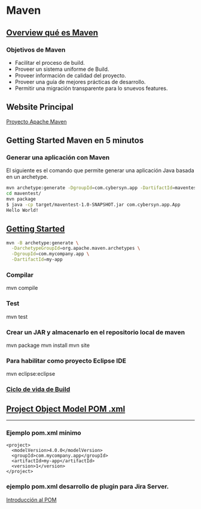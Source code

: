 # Maven

## [Overview qué es Maven](https://maven.apache.org/what-is-maven.html)

### Objetivos de Maven

- Facilitar el proceso de build.
- Proveer un sistema uniforme de Build.
- Proveer información de calidad del proyecto.
- Proveer una guía de mejores prácticas de desarrollo.
- Permitir una migración transparente para lo snuevos features.

## Website Principal

[Proyecto Apache Maven](https://maven.apache.org/)


## Getting Started Maven en 5 minutos
### Generar una aplicación con Maven

El siguiente es el comando que permite generar una aplicación Java basada en un archetype.

```bash
mvn archetype:generate -DgroupId=com.cybersyn.app -DartifactId=maventest -DarchetypeArtifactId=maven-archetype-quickstart -DinteractiveMode=false
cd maventest/
mvn package
$ java -cp target/maventest-1.0-SNAPSHOT.jar com.cybersyn.app.App
Hello World!
```

## [Getting Started](https://maven.apache.org/guides/getting-started/index.html)

```bash
mvn -B archetype:generate \
  -DarchetypeGroupId=org.apache.maven.archetypes \
  -DgroupId=com.mycompany.app \
  -DartifactId=my-app
```

### Compilar
mvn compile

### Test

mvn test

### Crear un JAR y almacenarlo en el repositorio local de maven

mvn package
mvn install
mvn site


### Para habilitar como proyecto Eclipse IDE

mvn eclipse:eclipse

### [Ciclo de vida de Build](https://maven.apache.org/guides/introduction/introduction-to-the-lifecycle.html)





## [Project Object Model POM .xml](https://maven.apache.org/guides/introduction/introduction-to-the-pom.html)
---



### Ejemplo pom.xml mínimo 
    <project>
      <modelVersion>4.0.0</modelVersion>
      <groupId>com.mycompany.app</groupId>
      <artifactId>my-app</artifactId>
      <version>1</version>
    </project>

### ejemplo pom.xml desarrollo de plugin para Jira Server.

[Introducción al POM](https://maven.apache.org/guides/introduction/introduction-to-the-pom.html)



